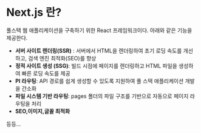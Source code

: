 # Next.js 란? 

풀스택 웹 애플리케이션을 구축하기 위한 React 프레임워크이다. 
아래와 같은 기능을 제공한다. 

- **서버 사이트 렌더링(SSR)** : 서버에서 HTML을 렌더링하여 초기 로딩 속도를 개선하고, 검색 엔진 최적화(SEO)를 향상
- **정적 사이트 생성 (SSG)**: 빌드 시점에 페이지를 렌더링하고 HTML 파일을 생성하여 빠른 로딩 속도를 제공
- **PI 라우팅**:  API 경로를 쉽게 생성할 수 있도록 지원하여 풀 스택 애플리케이션 개발을 간소화
- **파일 시스템 기반 라우팅**: pages 폴더의 파일 구조를 기반으로 자동으로 페이지 라우팅을 처리
- **SEO,이미지,글꼴 최적화**

등등... 